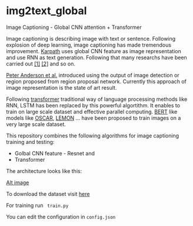# img2text_global
Image Captioning - Global CNN attention + Transformer

Image captioning is describing image with text or sentence. Following explosion of deep learning, image captioning has made tremendous improvement. 
[Karpath](https://arxiv.org/abs/1412.2306) uses global CNN feature as image representation and use RNN as text generation. Following that many researchs
have been carried out [[1]](https://arxiv.org/abs/1411.4555) [[2]](https://arxiv.org/abs/1502.03044) and so on.

[Peter Anderson et al.](https://arxiv.org/abs/1707.07998) introduced using the output of image detection or region proposed from region proposal network. 
Currently this approach of image representation is the state of art result. 

Following [transformer](https://arxiv.org/abs/1706.03762) traditional way of language processing methods like RNN, LSTM has been replaced by this powerful 
algortithm.  It enables to train on large scale dataset and effective parallel computing. [BERT](https://arxiv.org/abs/1810.04805) like models like 
[OSCAR](https://arxiv.org/abs/2004.06165), [LEMON](https://arxiv.org/abs/2111.12233) ... have been proposed to train images on a very large scale 
dataset. 

This repository combines the following algorithms for image captioning training and testing: 
* Golbal CNN feature - Resnet and
* Transformer

The architecture looks like this:

[Alt image](model-5.png)

To download the dataset visit [here](https://cocodataset.org/#download)

For training run  ``` train.py```

You can edit the configuration in ```config.json```
